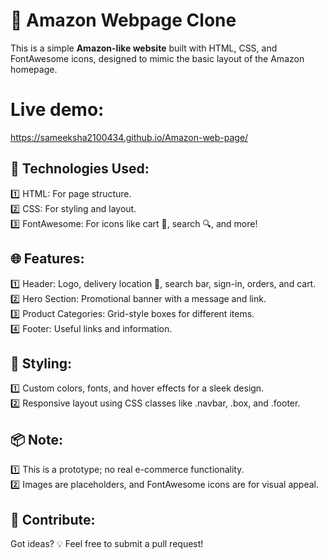 # 🛒 Amazon Webpage Clone
This is a simple **Amazon-like website** built with HTML, CSS, and FontAwesome icons, designed to mimic the basic layout of the Amazon homepage.<br>

# Live demo:
https://sameeksha2100434.github.io/Amazon-web-page/

## 🚀 Technologies Used:

1️⃣ HTML: For page structure. <br>
2️⃣ CSS: For styling and layout. <br>
3️⃣ FontAwesome: For icons like cart 🛒, search 🔍, and more! <br>


## 🌐 Features:
1️⃣ Header: Logo, delivery location 📍, search bar, sign-in, orders, and cart. <br>
2️⃣ Hero Section: Promotional banner with a message and link. <br>
3️⃣ Product Categories: Grid-style boxes for different items. <br>
4️⃣ Footer: Useful links and information. <br>


## 🎨 Styling:

1️⃣ Custom colors, fonts, and hover effects for a sleek design. <br>
2️⃣ Responsive layout using CSS classes like .navbar, .box, and .footer. <br>


## 📦 Note:
1️⃣ This is a prototype; no real e-commerce functionality. <br>
2️⃣ Images are placeholders, and FontAwesome icons are for visual appeal. <br>


## 🤝 Contribute:
Got ideas? 💡 Feel free to submit a pull request!
